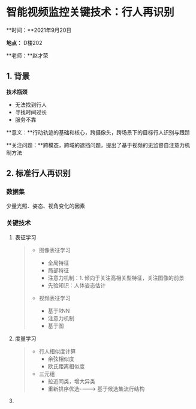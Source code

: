 # 智能视频监控关键技术：行人再识别

**时间：**2021年9月20日

**地点：** D楼202

**老师：**赵才荣

## 1. 背景

**技术瓶颈**

+ 无法找到行人
+ 寻找时间过长
+ 服务不靠

**意义：**行动轨迹的基础和核心，跨摄像头，跨场景下的目标行人识别与跟踪

**关注问题：**跨模态，跨域的遮挡问题，提出了基于视频的无监督自注意力机制方法

## 2. 标准行人再识别

### 数据集

少量光照、姿态、视角变化的因素

### 关键技术

1. 表征学习

   > + 图像表征学习
   >   + 全局特征
   >   + 局部特征
   >   + 注意力机制：1. 倾向于关注高相关型特征，关注图像的前景
   >   + 先验知识：人体姿态估计
   >
   > + 视频表征学习
   >   + 基于RNN
   >   + 注意力机制
   >   + 基于图

2. 度量学习

   > + 行人相似度计算
   >   + 余弦相似度
   >   + 欧氏距离相似度
   > + 三元组
   >   + 拉近同类，增大异类
   >   + 重新排序优选----> 基于候选集流行结构

3. 

